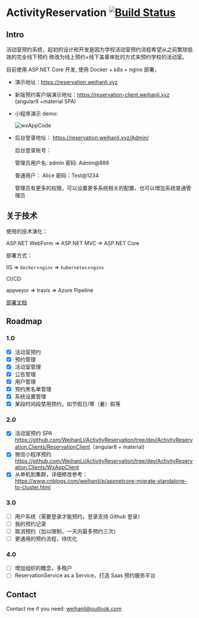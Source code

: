 # ActivityReservation [![Build Status](https://weihanli.visualstudio.com/Pipelines/_apis/build/status/WeihanLi.ActivityReservation?branchName=dev)](https://weihanli.visualstudio.com/Pipelines/_build/latest?definitionId=7?branchName=dev)

## Intro

活动室预约系统，起初的设计和开发是因为学校活动室预约流程希望从之前繁琐低效的完全线下预约
修改为线上预约+线下盖章审批的方式来预约学校的活动室。

目前使用 ASP.NET Core 开发, 使用 Docker + k8s + nginx 部署，

- 演示地址：<https://reservation.weihanli.xyz>
- 新版预约客户端演示地址：<https://reservation-client.weihanli.xyz>  (angular9 +material SPA)
- 小程序演示 demo:

  ![wxAppCode](./images/wxAppCode.jpg)

- 后台登录地址： <https://reservation.weihanli.xyz/Admin/>

  后台登录账号：

  管理员用户名: admin 密码: Admin@888

  普通用户： Alice 密码：Test@1234

  管理员有更多的权限，可以设置更多系统相关的配置，也可以增加系统普通管理员

## 关于技术

使用的技术演化：

ASP.NET WebForm => ASP.NET MVC => ASP.NET Core

部署方式：

IIS => `Docker`+`nginx` => `kubernetes`+`nginx`

CI/CD:

appveyor => travis => Azure Pipeline

[部署文档](./docs/README.md)

## Roadmap

### 1.0

- [x] 活动室预约
- [x] 预约管理
- [x] 活动室管理
- [x] 公告管理
- [x] 用户管理
- [x] 预约黑名单管理
- [x] 系统设置管理
- [x] 某段时间段禁用预约，如节假日/寒（暑）假等

### 2.0

- [x] 活动室预约 SPA <https://github.com/WeihanLi/ActivityReservation/tree/dev/ActivityReservation.Clients/ReservationClient>（angular8 + material)
- [x] 微信小程序预约 <https://github.com/WeihanLi/ActivityReservation/tree/dev/ActivityReservation.Clients/WxAppClient>
- [x] 从单机到集群，详细修改参考：<https://www.cnblogs.com/weihanli/p/aspnetcore-migrate-standalone-to-cluster.html>

### 3.0

- [ ] 用户系统（需要登录才能预约，登录支持 Github 登录）
- [ ] 我的预约记录
- [ ] 取消预约（加以限制，一天内最多预约三次）
- [ ] 更通用的预约流程，待优化

### 4.0

- [ ] 增加组织的概念，多租户
- [ ] ReservationService as a Service，打造 Saas 预约服务平台

## Contact

Contact me if you need: <weihanli@outlook.com>

